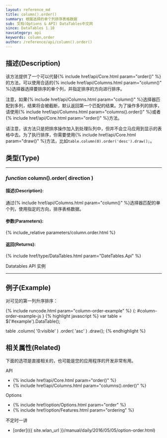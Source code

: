 ```yaml
---
layout: reference_md
title: column().order()
summary: 根据选择的单个列排序表格数据
sub: 文档(Options & API) DataTables中文网
since: DataTables 1.10
navcategory: api
keywords: column,order
author: /reference/api/column().order()
---
```


## 描述(Description)

该方法提供了一个可以代替{% include href/api/Core.html param="order()" %}的方法，可以使用合适的{% include href/api/Columns.html param="column()" %}选择器选择要排序的单个列，并指定排序的方向进行排序。

注意，如果{% include href/api/Columns.html param="column()" %}选择器匹配到多列，结果将会被截断，默认返回第一个匹配的结果。为了操作多列的排序，请使用{% include href/api/Columns.html param="columns().order()" %}或者{% include href/api/Core.html param="order()" %}方法。

请注意，该方法只是把排序操作加入到处理队列中，但并不会立马应用到显示的表格中去。为了执行排序，你需要使用{% include href/api/Core.html param="draw()" %}方法，比如`table.column(0).order('desc').draw();`。



## 类型(Type)
---
### _function_ **column().order( direction )**   

#### 描述(Description):
通过{% include href/api/Columns.html param="column()" %}选择器匹配的单个列，使用指定的方向，排序表格数据。


#### 参数(Parameters):
{% include_relative parameters/column.order.html %}

#### 返回(Returns):
{% include href/type/DataTables.html param="DateTables.Api" %}

Datatables API 实例


--- 
    
## 例子(Example)

对可见的第一列升序排序：


{% include runcode.html param="column-order-example" %}
{: #column-order-example-js }
{% highlight javascript %}
var table = $('#example').DataTable();
 
table
    .column( '0:visible' )
    .order( 'asc' )
    .draw();
{% endhighlight %}



## 相关属性(Related)
下面的选项是直接相关的，也可能是您的应用程序的开发非常有用。

API

- {% include href/api/Core.html param="order()" %}
- {% include href/api/Columns.html param="columns().order()" %}

Options

- {% include href/option/Options.html param="order" %}
- {% include href/option/Features.html param="ordering" %}

不定时一讲

- [order]({{ site.wlan_url }}/manual/daily/2016/05/05/option-order.html)